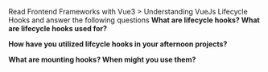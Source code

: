 Read Frontend Frameworks with Vue3 > Understanding VueJs Lifecycle Hooks and answer the following questions
<b>What are lifecycle hooks? What are lifecycle hooks used for?</b>

<b>How have you utilized lifcycle hooks in your afternoon projects?</b>

<b>What are mounting hooks? When might you use them?</b>